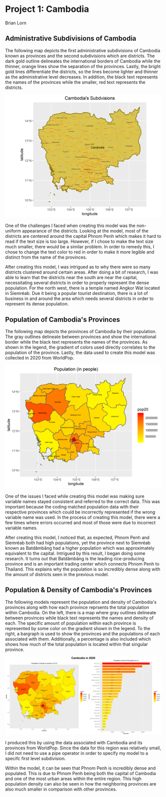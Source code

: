 # Project 1: Cambodia

Brian Lorn

## Administrative Subdivisions of Cambodia

The following map depicts the first administrative subdivisions of Cambodia known as provinces and the second subdivisions which are districts. The dark gold outline delineates the international borders of Cambodia while the thinner, orange lines show the separation of the provinces. Lastly, the bright gold lines differentiate the districts, so the lines become lighter and thinner as the administrative level decreases. In addition, the black text represents the names of the provinces while the smaller, red text represents the districts.


![](cambodia.png)


One of the challenges I faced when creating this model was the non-uniform appearance of the districts. Looking at the model, most of the districts are centered around the capital Phnom Penh which makes it hard to read if the text size is too large. However, if I chose to make the text size much smaller, there would be a similar problem. In order to remedy this, I chose to change the text color to red in order to make it more legible and distinct from the name of the provinces.

After creating this model, I was intrigued as to why there were so many districts clustered around certain areas. After doing a bit of research, I was able to learn that the districts near the south are near the capital, necessitating several districts in order to properly represent the dense population. For the north west, there is a temple named Angkor Wat located in Siemréab. Due it being a popular tourist destination, there is a lot of business in and around the area which needs several districts in order to represent its dense population.

## Population of Cambodia's Provinces

The following map depicts the provinces of Cambodia by their population. The gray outlines delineate between provinces and show the international border while the black text represents the names of the provinces. As shown in the legend, the gradient of colors used directly correlates to the population of the province. Lastly, the data used to create this model was collected in 2020 from WorldPop.


![](khm_pop20.png)


One of the issues I faced while creating this model was making sure variable names stayed consistent and referred to the correct data. This was important because the coding matched population data with their respective provinces which could be incorrectly represented if the wrong variable name was used. In the process of creating this model, there were a few times where errors occurred and most of those were due to incorrect variable names. 

After creating this model, I noticed that, as expected, Phnom Penh and Siemréab both had high populations, yet the province next to Siemréab known as Batdâmbâng had a higher population which was approximately equivalent to the capital. Intrigued by this result, I began doing some research. It turns out that Batdâmbâng is the leading rice-producing province and is an important trading center which connects Phnom Penh to Thailand. This explains why the population is so incredibly dense along with the amount of districts seen in the previous model.

## Population & Density of Cambodia's Provinces

The following models represent the population and density of Cambodia's provinces along with how each province reprsents the total population within Cambodia. On the left, there is a map where gray outlines delineate between provinces while black text represents the names and density of each. The specific amount of population within each province is represented by some color on the gradient shown in the legend. To the right, a bargraph is used to show the provinces and the populations of each associated with them. Additionally, a percentage is also included which shows how much of the total population is located within that singular province.


![](cambodia_2020.png)


I produced this by using the data associated with Cambodia and its provinces from WorldPop. Since the data for this region was relatively small, I did not need to use a pipe operator in order to specify my model to a specifc first level subdivision.

Within the model, it can be seen that Phnom Penh is incredibly dense and populated. This is due to Phnom Penh being both the capital of Cambodia and one of the most urban areas within the entire region. This high population density can also be seen in how the neighboring provinces are also much smaller in comparison with other provinces.
